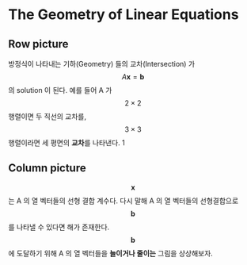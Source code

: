 # The Geometry of Linear Equations

## Row picture

방정식이 나타내는 기하(Geometry) 들의 교차(Intersection) 가 $$A\mathbf{x} = \mathbf{b}$$ 의 solution 이 된다. 예를 들어 A 가$$ 2\times2$$ 행렬이면 두 직선의 교차를, $$3\times3 $$행렬이라면 세 평면의 **교차**를 나타낸다. 1

## Column picture

$$\mathbf{x}$$ 는 A 의 열 벡터들의 선형 결합 계수다. 다시 말해 A 의 열 벡터들의 선형결합으로 $$\mathbf{b}$$ 를 나타낼 수 있다면 해가 존재한다. $$\mathbf{b}$$ 에 도달하기 위해 A 의 열 벡터들을 **늘이거나 줄이는** 그림을 상상해보자.